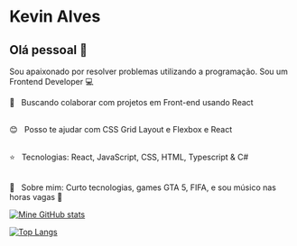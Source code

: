 # Kevin Alves
## Olá pessoal 👋
Sou apaixonado por resolver problemas utilizando a programação.
Sou um Frontend Developer :computer:

 :blue_heart: &nbsp; Buscando colaborar com projetos em Front-end usando React
 
 <br/> :blush: &nbsp; Posso te ajudar com CSS Grid Layout e Flexbox e React 
 
 <br/> :star: &nbsp; Tecnologias: React, JavaScript, CSS, HTML, Typescript & C#
 
 <br/> 💬  &nbsp; Sobre mim: Curto tecnologias, games GTA 5, FIFA, e sou músico nas horas vagas :guitar:

[![Mine GitHub stats](https://github-readme-stats.vercel.app/api?username=KevinAlvss&theme=tokyonight&show_icons=true&hide=issues,prs)](https://github.com/anuraghazra/github-readme-stats)

[![Top Langs](https://github-readme-stats.vercel.app/api/top-langs/?username=KevinAlvss&theme=tokyonight)](https://github.com/anuraghazra/github-readme-stats)
